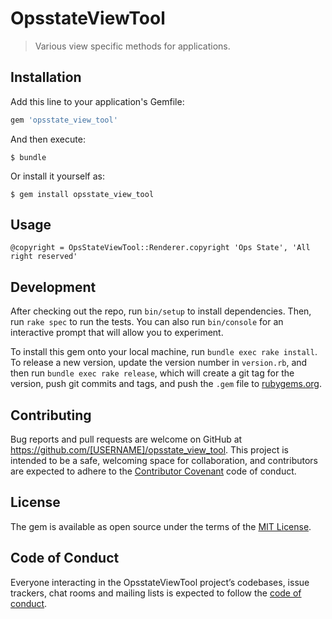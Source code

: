 # OpsstateViewTool

> Various view specific methods for applications.

## Installation

Add this line to your application's Gemfile:

```ruby
gem 'opsstate_view_tool'
```

And then execute:

    $ bundle

Or install it yourself as:

    $ gem install opsstate_view_tool

## Usage

```@copyright = OpsStateViewTool::Renderer.copyright 'Ops State', 'All right reserved'```

## Development

After checking out the repo, run `bin/setup` to install dependencies. Then, run `rake spec` to run the tests. You can also run `bin/console` for an interactive prompt that will allow you to experiment.

To install this gem onto your local machine, run `bundle exec rake install`. To release a new version, update the version number in `version.rb`, and then run `bundle exec rake release`, which will create a git tag for the version, push git commits and tags, and push the `.gem` file to [rubygems.org](https://rubygems.org).

## Contributing

Bug reports and pull requests are welcome on GitHub at https://github.com/[USERNAME]/opsstate_view_tool. This project is intended to be a safe, welcoming space for collaboration, and contributors are expected to adhere to the [Contributor Covenant](http://contributor-covenant.org) code of conduct.

## License

The gem is available as open source under the terms of the [MIT License](https://opensource.org/licenses/MIT).

## Code of Conduct

Everyone interacting in the OpsstateViewTool project’s codebases, issue trackers, chat rooms and mailing lists is expected to follow the [code of conduct](https://github.com/[USERNAME]/opsstate_view_tool/blob/master/CODE_OF_CONDUCT.md).
